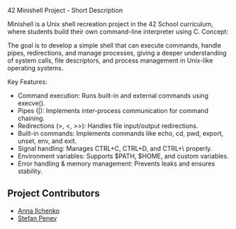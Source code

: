 42 Minishell Project - Short Description

Minishell is a Unix shell recreation project in the 42 School curriculum, where students build their own command-line interpreter using C.
Concept:

The goal is to develop a simple shell that can execute commands, handle pipes, redirections, and manage processes, giving a deeper understanding of system calls, file descriptors, and process management in Unix-like operating systems.

Key Features:

 - Command execution: Runs built-in and external commands using execve().
 - Pipes (|): Implements inter-process communication for command chaining.
 - Redirections (>, <, >>): Handles file input/output redirections.
 - Built-in commands: Implements commands like echo, cd, pwd, export, unset, env, and exit.
 - Signal handling: Manages CTRL+C, CTRL+D, and CTRL+\ properly.
 - Environment variables: Supports $PATH, $HOME, and custom variables.
 - Error handling & memory management: Prevents leaks and ensures stability.

## Project Contributors

- [Anna Ilchenko](https://github.com/Dusiaryzhaya)
- [Stefan Penev](https://github.com/StefanPenev)
